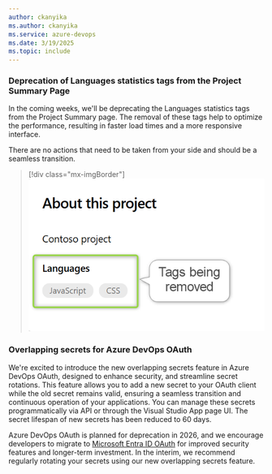 ```yaml
---
author: ckanyika
ms.author: ckanyika
ms.service: azure-devops
ms.date: 3/19/2025
ms.topic: include
---
```


### Deprecation of Languages statistics tags from the Project Summary Page

In the coming weeks, we'll be deprecating the Languages statistics tags from the Project Summary page. The removal of these tags help to optimize the performance, resulting in faster load times and a more responsive interface.

There are no actions that need to be taken from your side and should be a seamless transition.

> [!div class="mx-imgBorder"]
> [![Screenshot of tags being removed.](../../media/253-general-01.png "Screenshot of tags being removed")](../../media/253-general-01.png#lightbox)

### Overlapping secrets for Azure DevOps OAuth

We're excited to introduce the new overlapping secrets feature in Azure DevOps OAuth, designed to enhance security, and streamline secret rotations. This feature allows you to add a new secret to your OAuth client while the old secret remains valid, ensuring a seamless transition and continuous operation of your applications. You can manage these secrets programmatically via API or through the Visual Studio App page UI. The secret lifespan of new secrets has been reduced to 60 days.

Azure DevOps OAuth is planned for deprecation in 2026, and we encourage developers to migrate to [Microsoft Entra ID OAuth](/azure/devops/integrate/get-started/authentication/entra-oauth?view=azure-devops) for improved security features and longer-term investment. In the interim, we recommend regularly rotating your secrets using our new overlapping secrets feature.


